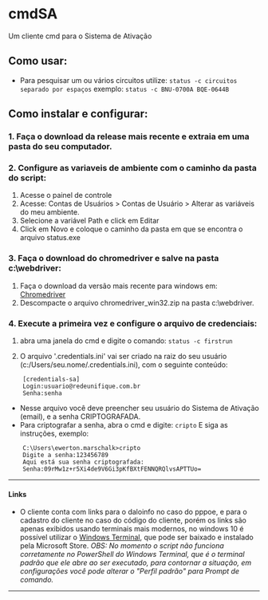 # cmdSA
Um cliente cmd para o Sistema de Ativação

## Como usar:
- Para pesquisar um ou vários circuitos utilize:
`status -c circuitos separado por espaços`
exemplo:
`status -c BNU-0700A BQE-0644B`


## Como instalar e configurar:
### 1. Faça o download da release mais recente e extraia em uma pasta do seu computador.

### 2. Configure as variaveis de ambiente com o caminho da pasta do script:
1. Acesse o painel de controle
2. Acesse: Contas de Usuários > Contas de Usuário > Alterar as variáveis do meu ambiente.
3. Selecione a variável Path e click em Editar
4. Click em Novo e coloque o caminho da pasta em que se encontra o arquivo status.exe

### 3. Faça o download do chromedriver e salve na pasta c:\webdriver:
1. Faça o download da versão mais recente para windows em: [Chromedriver](https://chromedriver.chromium.org/downloads "Chromedriver")
2. Descompacte o arquivo chromedriver_win32.zip na pasta c:\webdriver.

### 4. Execute a primeira vez e configure o arquivo de credenciais:
1. abra uma janela do cmd e digite o comando:
`status -c firstrun`

2. O arquivo '.credentials.ini' vai ser criado na raiz do seu usuário (c:/Users/seu.nome/.credentials.ini), com o seguinte conteúdo:

```
    [credentials-sa]
    Login:usuario@redeunifique.com.br
    Senha:senha
```
- Nesse arquivo você deve preencher seu usuário do Sistema de Ativação (email), e a senha CRIPTOGRAFADA. 
- Para criptografar a senha, abra o cmd e digite:
`cripto`
E siga as instruções, exemplo:

```
    C:\Users\ewerton.marschalk>cripto
    Digite a senha:123456789
    Aqui está sua senha criptografada:
    Senha:09rMw1z+r5Xi4de9V6Gi3pKfBXtFENNQRQlvsAPTTUo=
```

------------


#### Links
- O cliente conta com links para o daloinfo no caso do pppoe, e para o cadastro do cliente no caso do código do cliente, porém os links são apenas exibidos usando terminais mais modernos, no windows 10 é possível utilizar o [Windows Terminal](https://www.microsoft.com/pt-br/p/windows-terminal/ "Windows Terminal"), que pode ser baixado e instalado pela Microsoft Store.
*OBS: No momento o script não funciona corretamente no PowerShell do Windows Terminal, que é o terminal padrão que ele abre ao ser executado, para contornar a situação, em configurações você pode alterar o "Perfil padrão" para Prompt de comando.*

------------




